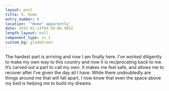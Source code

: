 ```yaml
---
layout: post
title: 8. Home
entry_number: 8
location: '"Home" apparently'
date: 2015-01-14T04:58:06.905Z
length_layout: null
component_type: xs_1
custom_bg: gladeGreen
---
```

The hardest part is arriving and now I am finally here. I’ve worked diligently to make my own way to this country and now it is reciprocating back to me. It’s carved out a part to call my own. It makes me feel safe, and allows me to recover after I’ve given the day all I have. While there undoubtedly are things around me that will fall apart, I now know that even the space above my bed is helping me to build my dreams.